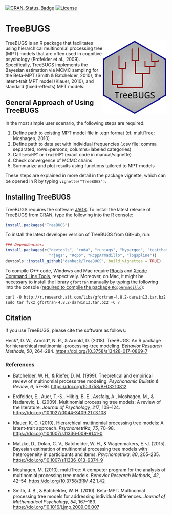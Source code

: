 [![CRAN_Status_Badge](http://www.r-pkg.org/badges/version/TreeBUGS)](http://cran.r-project.org/package=TreeBUGS)
[![License](https://img.shields.io/badge/license-GPL--3-blue.svg)](https://www.gnu.org/licenses/gpl-3.0.en.html)


# TreeBUGS

<img src="man/figures/TreeBUGS.png" width="200" style='float: right; border:0px'>

TreeBUGS is an R package that facilitates using hierarchical multinomial processing tree (MPT) models that are often used in cognitive psychology (Erdfelder et al., 2009). 
Specifically, TreeBUGS implements the Bayesian estimation via MCMC sampling for the Beta-MPT (Smith & Batchelder, 2010), the latent-trait MPT model (Klauer, 2010), and standard (fixed-effects) MPT models.

## General Approach of Using TreeBUGS

In the most simple user scenario, the following steps are required:

1. Define path to existing MPT model file in .eqn format (cf. multiTree; Moshagen, 2010)
2. Define path to data set with individual frequencies (.csv file: comma separated, rows=persons, columns=labeled categories)
3. Call `betaMPT` or `traitMPT` (exact code in manual/vignette)
4. Check convergence of MCMC chains
5. Summarize and plot results using functions tailored to MPT models

These steps are explained in more detail in the package vignette, which can be opened in R by typing `vignette("TreeBUGS")`. 

## Installing TreeBUGS

TreeBUGS requires the software [JAGS](https://mcmc-jags.sourceforge.io/). 
To install the latest release of TreeBUGS from [CRAN](https://cran.r-project.org/web/packages/TreeBUGS), type the following into the R console:
```r
install.packages("TreeBUGS")
```

To install the latest developer version of TreeBUGS from GitHub, run:
```r
### Dependencies:
install.packages(c("devtools", "coda", "runjags", "hypergeo", "testthat",
                   "rjags", "Rcpp", "RcppArmadillo", "logspline"))
devtools::install_github("danheck/TreeBUGS", build_vignettes = TRUE)
```

To compile C++ code, Windows and Mac require 
[Rtools](https://cran.r-project.org/bin/windows/Rtools/) and 
[Xcode Command Line Tools](https://www.maketecheasier.com/install-command-line-tools-without-xcode/), respectively. 
Moreover, on Mac, it might be necessary to install the library `gfortran` manually by typing the following into the console 
([required to compile the package `RcppArmadillo`](http://thecoatlessprofessor.com/programming/rcpp-rcpparmadillo-and-os-x-mavericks-lgfortran-and-lquadmath-error/)):

```
curl -O http://r.research.att.com/libs/gfortran-4.8.2-darwin13.tar.bz2
sudo tar fvxz gfortran-4.8.2-darwin13.tar.bz2 -C /
```

## Citation

If you use TreeBUGS, please cite the software as follows:

Heck\*, D. W., Arnold\*, N. R., & Arnold, D. (2018). 
TreeBUGS: An R package for hierarchical multinomial-processing-tree modeling. 
*Behavior Research Methods, 50*, 264-284. 
https://doi.org/10.3758/s13428-017-0869-7


### References

* Batchelder, W. H., & Riefer, D. M. (1999). 
Theoretical and empirical review of multinomial process tree modeling. 
*Psychonomic Bulletin & Review, 6*, 57–86. 
https://doi.org/10.3758/BF03210812

* Erdfelder, E., Auer, T.-S., Hilbig, B. E., Assfalg, A., Moshagen, M., & Nadarevic, L. (2009). 
Multinomial processing tree models: A review of the literature. 
*Journal of Psychology, 217*, 108–124. 
https://doi.org/10.1027/0044-3409.217.3.108

* Klauer, K. C. (2010). 
Hierarchical multinomial processing tree models: A latent-trait approach. 
*Psychometrika, 75*, 70–98. 
https://doi.org/10.1007/s11336-009-9141-0

* Matzke, D., Dolan, C. V., Batchelder, W. H., & Wagenmakers, E.-J. (2015). 
Bayesian estimation of multinomial processing tree models with heterogeneity in participants and items. 
*Psychometrika, 80*, 205–235. 
https://doi.org/10.1007/s11336-013-9374-9

* Moshagen, M. (2010). 
multiTree: A computer program for the analysis of multinomial processing tree models. 
*Behavior Research Methods, 42*, 42–54. 
https://doi.org/10.3758/BRM.42.1.42

* Smith, J. B., & Batchelder, W. H. (2010). 
Beta-MPT: Multinomial processing tree models for addressing individual differences. 
*Journal of Mathematical Psychology, 54*, 167–183. 
https://doi.org/10.1016/j.jmp.2009.06.007
